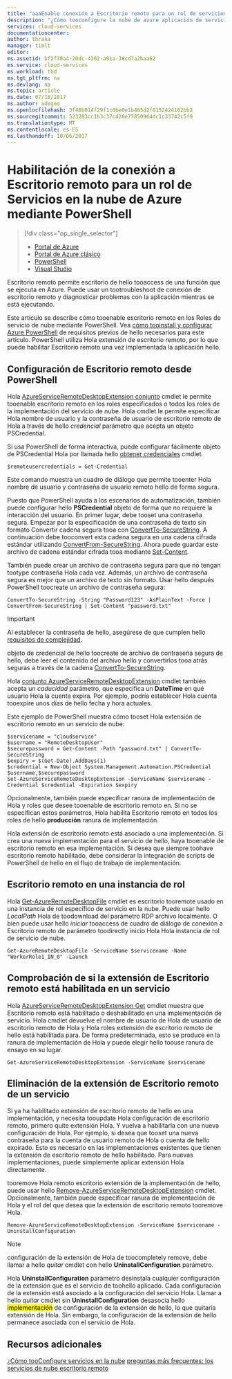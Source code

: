 ```yaml
---
title: "aaaEnable conexión a Escritorio remoto para un rol de servicios de nube de Azure mediante PowerShell"
description: "¿Cómo tooconfigure la nube de azure aplicación de servicio con PowerShell tooallow conexiones a Escritorio remoto"
services: cloud-services
documentationcenter: 
author: thraka
manager: timlt
editor: 
ms.assetid: bf2f70a4-20dc-4302-a91a-38cd7a2baa62
ms.service: cloud-services
ms.workload: tbd
ms.tgt_pltfrm: na
ms.devlang: na
ms.topic: article
ms.date: 07/18/2017
ms.author: adegeo
ms.openlocfilehash: 3f46b014f29f1c0be0e1b485d2f0152424162bb2
ms.sourcegitcommit: 523283cc1b3c37c428e77850964dc1c33742c5f0
ms.translationtype: MT
ms.contentlocale: es-ES
ms.lasthandoff: 10/06/2017
---
```

# <a name="enable-remote-desktop-connection-for-a-role-in-azure-cloud-services-using-powershell"></a>Habilitación de la conexión a Escritorio remoto para un rol de Servicios en la nube de Azure mediante PowerShell
> [!div class="op_single_selector"]
> * [Portal de Azure](cloud-services-role-enable-remote-desktop-new-portal.md)
> * [Portal de Azure clásico](cloud-services-role-enable-remote-desktop.md)
> * [PowerShell](cloud-services-role-enable-remote-desktop-powershell.md)
> * [Visual Studio](../vs-azure-tools-remote-desktop-roles.md)
>
>

Escritorio remoto permite escritorio de hello tooaccess de una función que se ejecuta en Azure. Puede usar un tootroubleshoot de conexión de escritorio remoto y diagnosticar problemas con la aplicación mientras se está ejecutando.

Este artículo se describe cómo tooenable escritorio remoto en los Roles de servicio de nube mediante PowerShell. Vea [cómo tooinstall y configurar Azure PowerShell](/powershell/azure/overview) de requisitos previos de hello necesarios para este artículo. PowerShell utiliza Hola extensión de escritorio remoto, por lo que puede habilitar Escritorio remoto una vez implementada la aplicación hello.

## <a name="configure-remote-desktop-from-powershell"></a>Configuración de Escritorio remoto desde PowerShell
Hola [AzureServiceRemoteDesktopExtension conjunto](/powershell/module/azure/set-azureserviceremotedesktopextension?view=azuresmps-3.7.0) cmdlet le permite tooenable escritorio remoto en los roles especificados o todos los roles de la implementación del servicio de nube. Hola cmdlet le permite especificar Hola nombre de usuario y la contraseña de usuario de escritorio remoto de Hola a través de hello *credencial* parámetro que acepta un objeto PSCredential.

Si usa PowerShell de forma interactiva, puede configurar fácilmente objeto de PSCredential Hola por llamada hello [obtener credenciales](https://technet.microsoft.com/library/hh849815.aspx) cmdlet.

```
$remoteusercredentials = Get-Credential
```

Este comando muestra un cuadro de diálogo que permite tooenter Hola nombre de usuario y contraseña de usuario remoto hello de forma segura.

Puesto que PowerShell ayuda a los escenarios de automatización, también puede configurar hello **PSCredential** objeto de forma que no requiere la interacción del usuario. En primer lugar, debe tooset una contraseña segura. Empezar por la especificación de una contraseña de texto sin formato Convertir cadena segura tooa con [ConvertTo-SecureString](https://technet.microsoft.com/library/hh849818.aspx). A continuación debe tooconvert esta cadena segura en una cadena cifrada estándar utilizando [ConvertFrom-SecureString](https://technet.microsoft.com/library/hh849814.aspx). Ahora puede guardar este archivo de cadena estándar cifrada tooa mediante [Set-Content](https://technet.microsoft.com/library/ee176959.aspx).

También puede crear un archivo de contraseña segura para que no tengan tootype contraseña Hola cada vez. Además, un archivo de contraseña segura es mejor que un archivo de texto sin formato. Usar hello después PowerShell toocreate un archivo de contraseña segura:

```
ConvertTo-SecureString -String "Password123" -AsPlainText -Force | ConvertFrom-SecureString | Set-Content "password.txt"
```

> [!IMPORTANT]
> Al establecer la contraseña de hello, asegúrese de que cumplen hello [requisitos de complejidad](https://technet.microsoft.com/library/cc786468.aspx).
>
>

objeto de credencial de hello toocreate de archivo de contraseña segura de hello, debe leer el contenido del archivo hello y convertirlos tooa atrás seguras a través de la cadena [ConvertTo-SecureString](https://technet.microsoft.com/library/hh849818.aspx).

Hola [conjunto AzureServiceRemoteDesktopExtension](/powershell/module/azure/set-azureserviceremotedesktopextension?view=azuresmps-3.7.0) cmdlet también acepta un *caducidad* parámetro, que especifica un **DateTime** en qué usuario Hola la cuenta expira. Por ejemplo, podría establecer Hola cuenta tooexpire unos días de hello fecha y hora actuales.

Este ejemplo de PowerShell muestra cómo tooset Hola extensión de escritorio remoto en un servicio de nube:

```
$servicename = "cloudservice"
$username = "RemoteDesktopUser"
$securepassword = Get-Content -Path "password.txt" | ConvertTo-SecureString
$expiry = $(Get-Date).AddDays(1)
$credential = New-Object System.Management.Automation.PSCredential $username,$securepassword
Set-AzureServiceRemoteDesktopExtension -ServiceName $servicename -Credential $credential -Expiration $expiry
```
Opcionalmente, también puede especificar ranura de implementación de Hola y roles que desee tooenable de escritorio remoto en. Si no se especifican estos parámetros, Hola habilita Escritorio remoto en todos los roles de hello **producción** ranura de implementación.

Hola extensión de escritorio remoto está asociado a una implementación. Si crea una nueva implementación para el servicio de hello, haya tooenable de escritorio remoto en esa implementación. Si desea que siempre toohave escritorio remoto habilitado, debe considerar la integración de scripts de PowerShell de hello en el flujo de trabajo de implementación.

## <a name="remote-desktop-into-a-role-instance"></a>Escritorio remoto en una instancia de rol
Hola [Get-AzureRemoteDesktopFile](/powershell/module/azure/get-azureremotedesktopfile?view=azuresmps-3.7.0) cmdlet es escritorio tooremote usado en una instancia de rol específico de servicio en la nube. Puede usar hello *LocalPath* Hola de toodownload del parámetro RDP archivo localmente. O bien puede usar hello *iniciar* tooaccess de cuadro de diálogo de conexión a Escritorio remoto de parámetro toodirectly inicio Hola Hola instancia de rol de servicio de nube.

```
Get-AzureRemoteDesktopFile -ServiceName $servicename -Name "WorkerRole1_IN_0" -Launch
```


## <a name="check-if-remote-desktop-extension-is-enabled-on-a-service"></a>Comprobación de si la extensión de Escritorio remoto está habilitada en un servicio
Hola [AzureServiceRemoteDesktopExtension Get](/powershell/module/azure/get-azureremotedesktopfile?view=azuresmps-3.7.0) cmdlet muestra que Escritorio remoto está habilitado o deshabilitado en una implementación de servicio. Hola cmdlet devuelve el nombre de usuario de Hola de usuario de escritorio remoto de Hola y Hola roles extensión de escritorio remoto de hello está habilitada para. De forma predeterminada, esto se produce en la ranura de implementación de Hola y puede elegir hello toouse ranura de ensayo en su lugar.

```
Get-AzureServiceRemoteDesktopExtension -ServiceName $servicename
```

## <a name="remove-remote-desktop-extension-from-a-service"></a>Eliminación de la extensión de Escritorio remoto de un servicio
Si ya ha habilitado extensión de escritorio remoto de hello en una implementación, y necesita tooupdate Hola configuración de escritorio remoto, primero quite extensión Hola. Y vuelva a habilitarla con una nueva configuración de Hola. Por ejemplo, si desea que tooset una nueva contraseña para la cuenta de usuario remoto de Hola o cuenta de hello expirado. Esto es necesario en las implementaciones existentes que tienen la extensión de escritorio remoto de hello habilitado. Para nuevas implementaciones, puede simplemente aplicar extensión Hola directamente.

tooremove Hola remoto escritorio extensión de la implementación de hello, puede usar hello [Remove-AzureServiceRemoteDesktopExtension](/powershell/module/azure/remove-azureserviceremotedesktopextension?view=azuresmps-3.7.0) cmdlet. Opcionalmente, también puede especificar ranura de implementación de Hola y el rol del que desea que la extensión de escritorio remoto tooremove Hola.

```
Remove-AzureServiceRemoteDesktopExtension -ServiceName $servicename -UninstallConfiguration
```

> [!NOTE]
> configuración de la extensión de Hola de toocompletely remove, debe llamar a hello *quitar* cmdlet con hello **UninstallConfiguration** parámetro.
>
> Hola **UninstallConfiguration** parámetro desinstala cualquier configuración de la extensión que es el servicio de toohello aplicado. Cada configuración de la extensión está asociado a la configuración del servicio Hola. Llamar a hello *quitar* cmdlet sin **UninstallConfiguration** desasocia hello <mark>implementación</mark> de configuración de la extensión de hello, lo que quitaría extensión de Hola. Sin embargo, la configuración de la extensión de hello permanece asociada con el servicio de Hola.
>
>

## <a name="additional-resources"></a>Recursos adicionales

[¿Cómo tooConfigure servicios en la nube](cloud-services-how-to-configure.md)
[preguntas más frecuentes: los servicios de nube escritorio remoto](cloud-services-faq.md)
